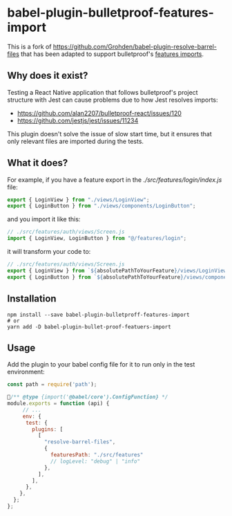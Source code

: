 # babel-plugin-bulletproof-features-import

This is a fork of https://github.com/Grohden/babel-plugin-resolve-barrel-files that has been adapted to support bulletproof's [features imports](https://github.com/alan2207/bulletproof-react/blob/master/docs/project-structure.md).

## Why does it exist?

Testing a React Native application that follows bulletproof's project structure with Jest can cause problems due to how Jest resolves imports:

- https://github.com/alan2207/bulletproof-react/issues/120
- https://github.com/jestjs/jest/issues/11234

This plugin doesn't solve the issue of slow start time, but it ensures that only relevant files are imported during the tests.

## What it does?

For example, if you have a feature export in the _./src/features/login/index.js_ file:

```js
export { LoginView } from "./views/LoginView";
export { LoginButton } from "./views/components/LoginButton";
```

and you import it like this:

```js
// ./src/features/auth/views/Screen.js
import { LoginView, LoginButton } from "@/features/login";
```

it will transform your code to:

```js
// ./src/features/auth/views/Screen.js
export { LoginView } from `${absolutePathToYourFeature}/views/LoginView`
export { LoginButton } from `${absolutePathToYourFeature}/views/components/LoginButton`
```


## Installation

```
npm install --save babel-plugin-bulletproff-features-import
# or
yarn add -D babel-plugin-bullet-proof-featuers-import
```

## Usage

Add the plugin to your babel config file for it to run only in the test environment:

```js
const path = require('path');

/** @type {import('@babel/core').ConfigFunction} */
module.exports = function (api) {
     // ...
     env: {
      test: {
        plugins: [
          [
            "resolve-barrel-files",
            {
              featuresPath: "./src/features"
              // logLevel: "debug" | "info"
            },
          ],
        ],
      },
    },
  };
};

```
